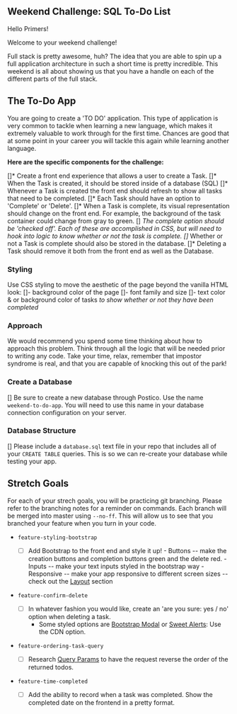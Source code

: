 
## Weekend Challenge: SQL To-Do List

Hello Primers! 

Welcome to your weekend challenge!

Full stack is pretty awesome, huh? The idea that you are able to spin up a full application architecture in such a short time is pretty incredible. This weekend is all about showing us that you have a handle on each of the different parts of the full stack. 

## The To-Do App

You are going to create a 'TO DO' application. This type of application is very common to tackle when learning a new language, which makes it extremely valuable to work through for the first time. Chances are good that at some point in your career you will tackle this again while learning another language.

**Here are the specific components for the challenge:**

[]* Create a front end experience that allows a user to create a Task.
[]* When the Task is created, it should be stored inside of a database (SQL)
[]* Whenever a Task is created the front end should refresh to show all tasks that need to be completed.
[]* Each Task should have an option to 'Complete' or 'Delete'.
[]* When a Task is complete, its visual representation should change on the front end. For example, the background of the task container could change from gray to green. 
[] *The complete option should be  'checked off'. Each of these are accomplished in CSS, but will need to hook into logic to know whether or not the task is complete.
[]* Whether or not a Task is complete should also be stored in the database.
[]* Deleting a Task should remove it both from the front end as well as the Database.

### Styling

Use CSS styling to move the aesthetic of the page beyond the vanilla HTML look:
  []- background color of the page
  []- font family and size
  []- text color & or background color of tasks *to show whether or not they have been completed*

### Approach

We would recommend you spend some time thinking about how to approach this problem. Think through all the logic that will be needed prior to writing any code. Take your time, relax, remember that impostor syndrome is real, and that you are capable of knocking this out of the park!

### Create a Database

[] Be sure to create a new database through Postico. Use the name `weekend-to-do-app`. You will need to use this name in your database connection configuration on your server.

### Database Structure

[] Please include a `database.sql` text file in your repo that includes all of your `CREATE TABLE` queries. This is so we can re-create your database while testing your app.

## Stretch Goals

For each of your strech goals, you will be practicing git branching. Please refer to the branching notes for a reminder on commands. Each branch will be merged into master using `--no-ff`. This will allow us to see that you branched your feature when you turn in your code.

- `feature-styling-bootstrap` 

    - [ ]  Add Bootstrap to the front end and style it up!
      -  Buttons -- make the creation buttons and completion buttons green and the delete red.
      -  Inputs -- make your text inputs styled in the bootstrap way
      -  Responsive -- make your app responsive to different screen sizes -- check out the [Layout](https://getbootstrap.com/docs/4.1/layout/overview/) section

- `feature-confirm-delete`

    - [ ]  In whatever fashion you would like, create an 'are you sure: yes / no' option when deleting a task.
        - Some styled options are [Bootstrap Modal](https://getbootstrap.com/docs/4.0/components/modal/) or [Sweet Alerts](https://sweetalert.js.org/guides/): Use the CDN option.

- `feature-ordering-task-query` 

    - [ ]  Research [Query Params](https://expressjs.com/en/api.html#req.query) to have the request reverse the order of the returned todos. 
    
- `feature-time-completed` 

    - [ ]  Add the ability to record when a task was completed. Show the completed date on the frontend in a pretty format.

